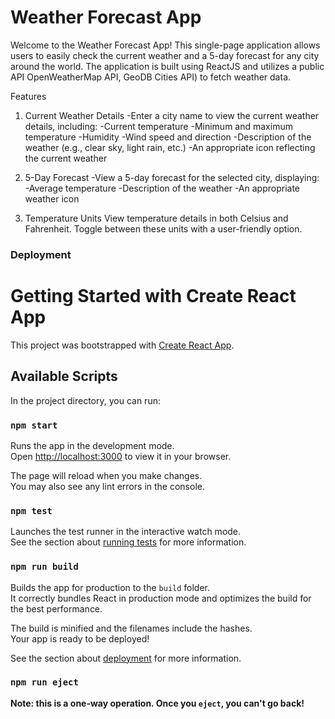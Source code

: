 ﻿# Weather Forecast App
 Welcome to the Weather Forecast App! This single-page application allows users to easily check the current weather and a 5-day forecast for any city around the world. The application is built using ReactJS and utilizes a public API  OpenWeatherMap API, GeoDB Cities API) to fetch weather data.

 Features
1. Current Weather Details
-Enter a city name to view the current weather details, including:
-Current temperature
-Minimum and maximum temperature
-Humidity
-Wind speed and direction
-Description of the weather (e.g., clear sky, light rain, etc.)
-An appropriate icon reflecting the current weather

2. 5-Day Forecast
-View a 5-day forecast for the selected city, displaying:
-Average temperature
-Description of the weather
-An appropriate weather icon

3. Temperature Units
View temperature details in both Celsius and Fahrenheit.
Toggle between these units with a user-friendly option.

### Deployment



# Getting Started with Create React App

This project was bootstrapped with [Create React App](https://github.com/facebook/create-react-app).

## Available Scripts

In the project directory, you can run:

### `npm start`

Runs the app in the development mode.\
Open [http://localhost:3000](http://localhost:3000) to view it in your browser.

The page will reload when you make changes.\
You may also see any lint errors in the console.

### `npm test`

Launches the test runner in the interactive watch mode.\
See the section about [running tests](https://facebook.github.io/create-react-app/docs/running-tests) for more information.

### `npm run build`

Builds the app for production to the `build` folder.\
It correctly bundles React in production mode and optimizes the build for the best performance.

The build is minified and the filenames include the hashes.\
Your app is ready to be deployed!

See the section about [deployment](https://facebook.github.io/create-react-app/docs/deployment) for more information.

### `npm run eject`

**Note: this is a one-way operation. Once you `eject`, you can't go back!**




